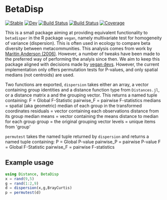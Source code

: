# BetaDisp

[![Stable](https://img.shields.io/badge/docs-stable-blue.svg)](https://EvoArt.github.io/BetaDisp.jl/stable)
[![Dev](https://img.shields.io/badge/docs-dev-blue.svg)](https://EvoArt.github.io/BetaDisp.jl/dev)
[![Build Status](https://github.com/EvoArt/BetaDisp.jl/workflows/CI/badge.svg)](https://github.com/EvoArt/BetaDisp.jl/actions)
[![Build Status](https://ci.appveyor.com/api/projects/status/github/EvoArt/BetaDisp.jl?svg=true)](https://ci.appveyor.com/project/EvoArt/BetaDisp-jl)
[![Coverage](https://codecov.io/gh/EvoArt/BetaDisp.jl/branch/master/graph/badge.svg)](https://codecov.io/gh/EvoArt/BetaDisp.jl)

This is a small package aiming at providing equivalent functionality to `betadisper` in the R package `vegan`, namely multivariate test for homogeneity of variance (dispersion). This is often used in ecology to compare beta diversity between metacommunities. This analysis comes from work by [Maritin Anderson (2006)](https://onlinelibrary.wiley.com/doi/10.1111/j.1541-0420.2005.00440.x). However, a number of tweaks have been made to the preferred way of performing the analyis since then. We aim to keep this package aligned with decisions made by [vegan devs](https://github.com/vegandevs/vegan/blob/master/R/betadisper.R). However, the current implementation only offers permutation tests for P-values, and only spatial medians (not centroids) are used. 

Two functions are exported, `dispersion` takes either an array, a vector containing group identities and a distance function type from `Distances.jl`, or a distance matrix a and the grouping vector. This returns a named tuple containing:
    F = Global F-Statistic 
    pairwise_F = pairwise F-statistics
    medians = spatial (aka geometric) median of each group in the transformed coordinates
    residuals = vector containing each observations distance from its group median
    means = vector containing the means distance to median for each group
    group = the original grouping vector
    levels = unique items from 'group'

`permutest` takes the named tuple returned by `dispersion` and returns a named tuple containing:
    P = Global P-value
    pairwise_P = pairwise P-value
    F = Global F-Statistic 
    pairwise_F = pairwise F-statistics

## Example usage

```julia
using Distance, BetaDisp
x = rand(9,5)
g = rand(1:2,9)
d = dispersion(x,g,BrayCurtis)
p = permutest(d)
```
